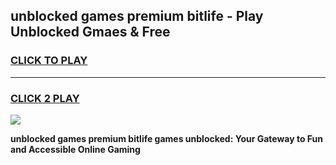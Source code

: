 
## unblocked games premium bitlife - Play Unblocked Gmaes & Free
<h3>
<a href="https://news.freeplayer.one?title=unblocked_games_premium_bitlife&ref=16F">CLICK TO PLAY</a></h3>
<hr>

<h3>
<a href="https://news.freeplayer.one?title=unblocked_games_premium_bitlife&ref=16F">CLICK 2 PLAY</a>
  
</h3>

<a href="https://news.freeplayer.one?title=unblocked_games_premium_bitlife&ref=16F/"><img src="https://clearcache.store/games.png"></a>


**unblocked games premium bitlife games unblocked: Your Gateway to Fun and Accessible Online Gaming**

